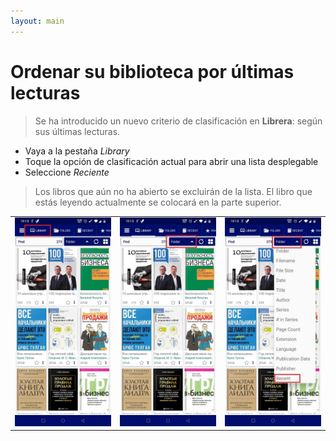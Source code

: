 ```yaml
---
layout: main
---
```


# Ordenar su biblioteca por últimas lecturas

> Se ha introducido un nuevo criterio de clasificación en **Librera**: según sus últimas lecturas.

* Vaya a la pestaña _Library_
* Toque la opción de clasificación actual para abrir una lista desplegable
* Seleccione _Reciente_

> Los libros que aún no ha abierto se excluirán de la lista. El libro que estás leyendo actualmente se colocará en la parte superior.

||||
|-|-|-|
|![](1.jpg)|![](2.jpg)|![](3.jpg)|
